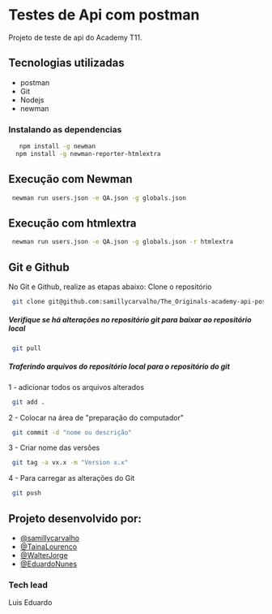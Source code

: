# Testes de Api com postman

Projeto de teste de api do Academy T11.

## Tecnologias utilizadas

- postman
- Git 
- Nodejs
- newman

### Instalando as dependencias
```bash
   npm install -g newman
  npm install -g newman-reporter-htmlextra

```

## Execução com Newman

```bash
 newman run users.json -e QA.json -g globals.json 

```
## Execução com htmlextra

```bash
 newman run users.json -e QA.json -g globals.json -r htmlextra

```
## Git e Github
No Git e Github, realize as etapas abaixo:
Clone o repositório
```bash
 git clone git@github.com:samillycarvalho/The_Originals-academy-api-postman.git

```
##### Verifique se há alterações no repositório git para baixar ao repositório local

```bash
 git pull

```
##### Traferindo arquivos do repositório local para o repositório do git
1 - adicionar todos os arquivos alterados
```bash
 git add .

```
2 - Colocar na área de "preparação do computador"
```bash
 git commit -d "nome ou descrição"
```
3 - Criar nome das versões
```bash
 git tag -a vx.x -m "Version x.x"
```
4 - Para carregar as alterações do Git
```bash
 git push
```        
## Projeto desenvolvido por:
- [@samillycarvalho](https://www.linkedin.com/in/s%C3%A2milly-carvalho-444638226/)
- [@TainaLourenco](https://www.linkedin.com/in/taina-louren%C3%A7o-costa-da-silva/)
- [@WalterJorge](https://www.linkedin.com/in/walter-jorge-5079915a/)
- [@EduardoNunes](https://www.linkedin.com/in/eduardonunesdossantos/)
### Tech lead
Luis Eduardo